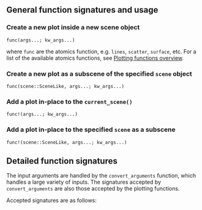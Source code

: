 
## General function signatures and usage

### Create a new plot inside a new scene object
`func(args...; kw_args...)`

where `func` are the atomics function, e.g. `lines`, `scatter`, `surface`, etc.
For a list of the available atomics functions, see [Plotting functions overview](@ref).


### Create a new plot as a subscene of the specified `scene` object
`func(scene::SceneLike, args...; kw_args...)`


### Add a plot in-place to the `current_scene()`
`func!(args...; kw_args...)`


### Add a plot in-place to the specified `scene` as a subscene
`func!(scene::SceneLike, args...; kw_args...)`

## Detailed function signatures
The input arguments are handled by the `convert_arguments` function, which handles
a large variety of inputs.
The signatures accepted by `convert_arguments` are also those accepted by the
plotting functions.

Accepted signatures are as follows:
